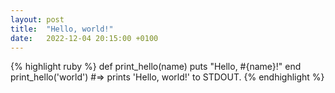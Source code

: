 ```yaml
---
layout: post
title:  "Hello, world!"
date:   2022-12-04 20:15:00 +0100
---
```


{% highlight ruby %}
def print_hello(name)
  puts "Hello, #{name}!"
end
print_hello('world')
#=> prints 'Hello, world!' to STDOUT.
{% endhighlight %}
